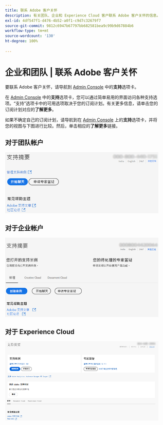 ```yaml
---
title: 联系 Adobe 客户关怀
description: 有关团队、企业和 Experience Cloud 客户联系 Adobe 客户关怀的信息。
exl-id: 4df547f1-d476-4b52-a0f1-c9d7c32679f7
source-git-commit: 9812c6947b67797bb682581bea9c99b9d67884b6
workflow-type: tm+mt
source-wordcount: '130'
ht-degree: 100%

---
```


# 企业和团队 | 联系 Adobe 客户关怀

要联系 Adobe 客户关怀，请导航到 [Admin Console](https://adminconsole.adobe.com/) 中的&#x200B;**支持**&#x200B;选项卡。

在 [Admin Console](https://adminconsole.adobe.com/) 中的&#x200B;**支持**&#x200B;选项卡，您可以通过简单易用的界面访问各种支持选项。“支持”选项卡中的可用选项取决于您的订阅计划。有关更多信息，请单击您的订阅计划对应的&#x200B;**了解更多**。

如果不确定自己的订阅计划，请导航到在 [Admin Console](https://adminconsole.adobe.com/) 上的&#x200B;**支持**&#x200B;选项卡，并将您的视图与下图进行比较。然后，单击相应的&#x200B;**了解更多**&#x200B;链接。

## 对于团队帐户

![团队图像](assets/team.png)

<!--
[Learn more](https://helpx.adobe.com/enterprise/using/support-for-teams.html)
-->

## 对于企业帐户

![团队图像](assets/enterprise.png)

<!--
[Learn more](https://helpx.adobe.com/enterprise/using/support-for-enterprise.html)
-->

## 对于 Experience Cloud

![团队图像](assets/ec.png)

<!--
[Learn more](https://www.adobe.com/go/ac_ec_not_supported_en)
-->
